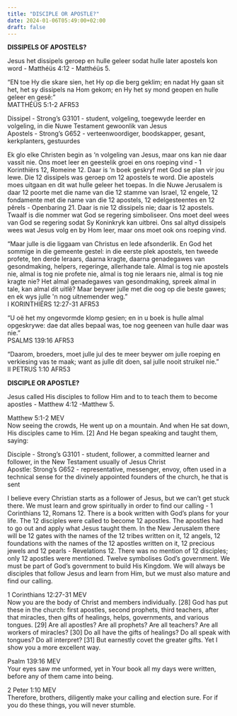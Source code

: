 ```yaml
---
title: "DISCIPLE OR APOSTLE?"
date: 2024-01-06T05:49:00+02:00
draft: false
---
```

<html>
 <head></head>
 <body>
  <p><strong>DISSIPELS OF APOSTELS?</strong></p>
  <p>Jesus het dissipels geroep en hulle geleer sodat hulle later apostels kon word - Matthéüs 4:12 - Matthéüs 5.</p>
  <p>“EN toe Hy die skare sien, het Hy op die berg geklim; en nadat Hy gaan sit het, het sy dissipels na Hom gekom; en Hy het sy mond geopen en hulle geleer en gesê:”<br>‭‭MATTHÉÜS‬ ‭5‬:‭1‬-‭2‬ ‭AFR53‬‬</p>
  <p>Dissipel - Strong’s G3101 - student, volgeling, toegewyde leerder en volgeling, in die Nuwe Testament gewoonlik van Jesus<br>Apostels - Strong’s G652 - verteenwoordiger, boodskapper, gesant, kerkplanters, gestuurdes</p>
  <p>Ek glo elke Christen begin as ‘n volgeling van Jesus, maar ons kan nie daar vassit nie. Ons moet leer en geestelik groei en ons roeping vind - 1 Korinthiërs 12, Romeine 12. Daar is ‘n boek geskryf met God se plan vir jou lewe. Die 12 dissipels was geroep om 12 apostels te word. Die apostels moes uitgaan en dit wat hulle geleer het toepas. In die Nuwe Jerusalem is daar 12 poorte met die name van die 12 stamme van Israel, 12 engele, 12 fondamente met die name van die 12 apostels, 12 edelgesteentes en 12 pêrels - Openbaring 21. Daar is nie 12 dissipels nie; daar is 12 apostels. Twaalf is die nommer wat God se regering simboliseer. Ons moet deel wees van God se regering sodat Sy Koninkryk kan uitbrei. Ons sal altyd dissipels wees wat Jesus volg en by Hom leer, maar ons moet ook ons roeping vind.</p>
  <p>“Maar julle is die liggaam van Christus en lede afsonderlik. En God het sommige in die gemeente gestel: in die eerste plek apostels, ten tweede profete, ten derde leraars, daarna kragte, daarna genadegawes van gesondmaking, helpers, regeringe, allerhande tale. Almal is tog nie apostels nie, almal is tog nie profete nie, almal is tog nie leraars nie, almal is tog nie kragte nie? Het almal genadegawes van gesondmaking, spreek almal in tale, kan almal dit uitlê? Maar beywer julle met die oog op die beste gawes; en ek wys julle 'n nog uitnemender weg.”<br>‭‭I KORINTHIËRS‬ ‭12‬:‭27‬-‭31‬ ‭AFR53‬‬</p>
  <p>“U oë het my ongevormde klomp gesien; en in u boek is hulle almal opgeskrywe: dae dat alles bepaal was, toe nog geeneen van hulle daar was nie.”<br>‭‭PSALMS‬ ‭139‬:‭16‬ ‭AFR53‬‬</p>
  <p>“Daarom, broeders, moet julle jul des te meer beywer om julle roeping en verkiesing vas te maak; want as julle dit doen, sal julle nooit struikel nie.”<br>‭‭II PETRUS‬ ‭1‬:‭10‬ ‭AFR53‬‬</p>
  <p><strong>DISCIPLE OR APOSTLE?</strong></p>
  <p>Jesus called His disciples to follow Him and to to teach them to become apostles - Matthew 4:12 -Matthew 5.</p>
  <p>Matthew 5:1-2 MEV<br>Now seeing the crowds, He went up on a mountain. And when He sat down, His disciples came to Him. [2] And He began speaking and taught them, saying:</p>
  <p>Disciple - Strong’s G3101 - student, follower, a committed learner and follower, in the New Testament usually of Jesus Christ<br>Apostle: Strong’s G652 - representative, messenger, envoy, often used in a technical sense for the divinely appointed founders of the church, he that is sent</p>
  <p>I believe every Christian starts as a follower of Jesus, but we can’t get stuck there. We must learn and grow spiritually in order to find our calling - 1 Corinthians 12, Romans 12. There is a book written with God’s plans for your life. The 12 disciples were called to become 12 apostles. The apostles had to go out and apply what Jesus taught them. In the New Jerusalem there will be 12 gates with the names of the 12 tribes written on it, 12 angels, 12 foundations with the names of the 12 apostles written on it, 12 precious jewels and 12 pearls - Revelations 12. There was no mention of 12 disciples; only 12 apostles were mentioned. Twelve symbolises God’s government. We must be part of God’s government to build His Kingdom. We will always be disciples that follow Jesus and learn from Him, but we must also mature and find our calling.</p>
  <p>1 Corinthians 12:27-31 MEV<br>Now you are the body of Christ and members individually. [28] God has put these in the church: first apostles, second prophets, third teachers, after that miracles, then gifts of healings, helps, governments, and various tongues. [29] Are all apostles? Are all prophets? Are all teachers? Are all workers of miracles? [30] Do all have the gifts of healings? Do all speak with tongues? Do all interpret? [31] But earnestly covet the greater gifts. Yet I show you a more excellent way.</p>
  <p>Psalm 139:16 MEV<br>Your eyes saw me unformed, yet in Your book all my days were written, before any of them came into being.</p>
  <p>2 Peter 1:10 MEV<br>Therefore, brothers, diligently make your calling and election sure. For if you do these things, you will never stumble.</p>
  <p>&nbsp;</p>
 </body>
</html>